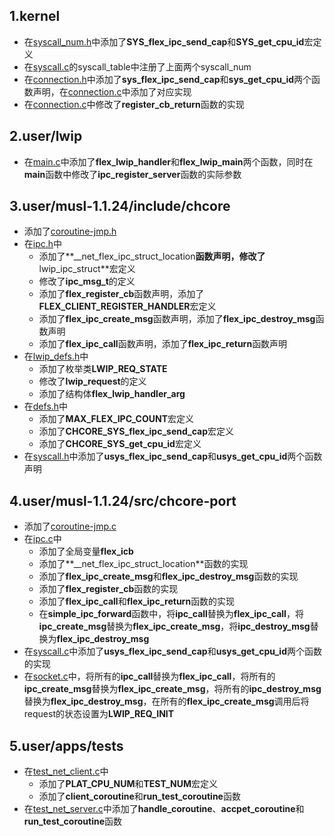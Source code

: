 ## **1.kernel**

+ 在[syscall_num.h](chcore/kernel/syscall)中添加了**SYS_flex_ipc_send_cap**和**SYS_get_cpu_id**宏定义
+ 在[syscall.c](chcore/kernel/syscall)的syscall_table中注册了上面两个syscall_num
+ 在[connection.h](chcore/kernel/include/ipc)中添加了**sys_flex_ipc_send_cap**和**sys_get_cpu_id**两个函数声明，在[connection.c](chcore/kernel/ipc)中添加了对应实现
+ 在[connection.c](chcore/kernel/ipc)中修改了**register_cb_return**函数的实现



## 2.user/lwip

+ 在[main.c](chcore/user/lwip)中添加了**flex_lwip_handler**和**flex_lwip_main**两个函数，同时在**main**函数中修改了**ipc_register_server**函数的实际参数



## 3.user/musl-1.1.24/include/chcore

+ 添加了[coroutine-jmp.h](chcore/user/musl-1.1.24/include/chcore)
+ 在[ipc.h](chcore/user/musl-1.1.24/include/chcore)中
  + 添加了**__net_flex_ipc_struct_location**函数声明，修改了**lwip_ipc_struct**宏定义
  + 修改了**ipc_msg_t**的定义
  + 添加了**flex_register_cb**函数声明，添加了**FLEX_CLIENT_REGISTER_HANDLER**宏定义
  + 添加了**flex_ipc_create_msg**函数声明，添加了**flex_ipc_destroy_msg**函数声明
  + 添加了**flex_ipc_call**函数声明，添加了**flex_ipc_return**函数声明
+ 在[lwip_defs.h](chcore/user/musl-1.1.24/include/chcore)中
  + 添加了枚举类**LWIP_REQ_STATE**
  + 修改了**lwip_request**的定义
  + 添加了结构体**flex_lwip_handler_arg**
+ 在[defs.h](chcore/user/musl-1.1.24/include/chcore)中
  + 添加了**MAX_FLEX_IPC_COUNT**宏定义
  + 添加了**CHCORE_SYS_flex_ipc_send_cap**宏定义
  + 添加了**CHCORE_SYS_get_cpu_id**宏定义
+  在[syscall.h](chcore/user/musl-1.1.24/include/chcore)中添加了**usys_flex_ipc_send_cap**和**usys_get_cpu_id**两个函数声明



## 4.user/musl-1.1.24/src/chcore-port

+ 添加了[coroutine-jmp.c](chcore/user/musl-1.1.24/src/chcore-port)
+ 在[ipc.c](chcore/user/musl-1.1.24/src/chcore-port)中
  + 添加了全局变量**flex_icb**
  + 添加了**__net_flex_ipc_struct_location**函数的实现
  + 添加了**flex_ipc_create_msg**和**flex_ipc_destroy_msg**函数的实现
  + 添加了**flex_register_cb**函数的实现
  + 添加了**flex_ipc_call**和**flex_ipc_return**函数的实现
  + 在**simple_ipc_forward**函数中，将**ipc_call**替换为**flex_ipc_call**，将**ipc_create_msg**替换为**flex_ipc_create_msg**，将**ipc_destroy_msg**替换为**flex_ipc_destroy_msg**
+ 在[syscall.c](chcore/user/musl-1.1.24/src/chcore-port)中添加了**usys_flex_ipc_send_cap**和**usys_get_cpu_id**两个函数的实现
+ 在[socket.c](chcore/user/musl-1.1.24/src/chcore-port)中，将所有的**ipc_call**替换为**flex_ipc_call**，将所有的**ipc_create_msg**替换为**flex_ipc_create_msg**，将所有的**ipc_destroy_msg**替换为**flex_ipc_destroy_msg**，在所有的**flex_ipc_create_msg**调用后将request的状态设置为**LWIP_REQ_INIT**



## 5.user/apps/tests

+ 在[test_net_client.c](chcore/user/apps/tests)中
  + 添加了**PLAT_CPU_NUM**和**TEST_NUM**宏定义
  + 添加了**client_coroutine**和**run_test_coroutine**函数
+ 在[test_net_server.c](chcore/user/apps/tests)中添加了**handle_coroutine**、**accpet_coroutine**和**run_test_coroutine**函数

